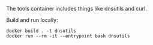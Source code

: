 The tools container includes things like dnsutils and curl.

Build and run locally:
```
docker build . -t dnsutils
docker run --rm -it --entrypoint bash dnsutils
```